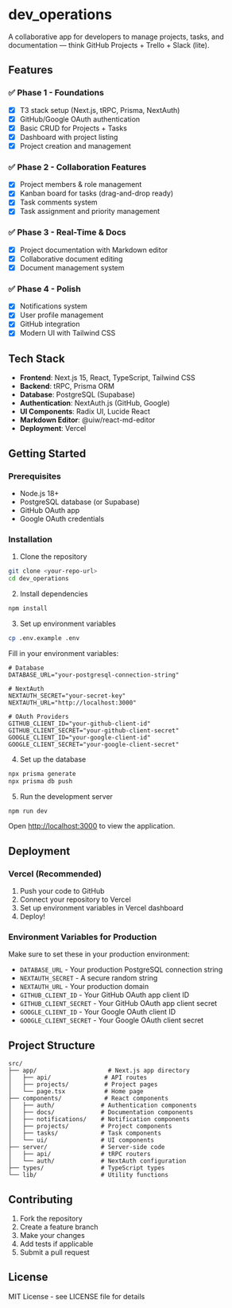 # dev_operations

A collaborative app for developers to manage projects, tasks, and documentation — think GitHub Projects + Trello + Slack (lite).

## Features

### ✅ Phase 1 - Foundations
- [x] T3 stack setup (Next.js, tRPC, Prisma, NextAuth)
- [x] GitHub/Google OAuth authentication
- [x] Basic CRUD for Projects + Tasks
- [x] Dashboard with project listing
- [x] Project creation and management

### ✅ Phase 2 - Collaboration Features
- [x] Project members & role management
- [x] Kanban board for tasks (drag-and-drop ready)
- [x] Task comments system
- [x] Task assignment and priority management

### ✅ Phase 3 - Real-Time & Docs
- [x] Project documentation with Markdown editor
- [x] Collaborative document editing
- [x] Document management system

### ✅ Phase 4 - Polish
- [x] Notifications system
- [x] User profile management
- [x] GitHub integration
- [x] Modern UI with Tailwind CSS

## Tech Stack

- **Frontend**: Next.js 15, React, TypeScript, Tailwind CSS
- **Backend**: tRPC, Prisma ORM
- **Database**: PostgreSQL (Supabase)
- **Authentication**: NextAuth.js (GitHub, Google)
- **UI Components**: Radix UI, Lucide React
- **Markdown Editor**: @uiw/react-md-editor
- **Deployment**: Vercel

## Getting Started

### Prerequisites

- Node.js 18+ 
- PostgreSQL database (or Supabase)
- GitHub OAuth app
- Google OAuth credentials

### Installation

1. Clone the repository
```bash
git clone <your-repo-url>
cd dev_operations
```

2. Install dependencies
```bash
npm install
```

3. Set up environment variables
```bash
cp .env.example .env
```

Fill in your environment variables:
```env
# Database
DATABASE_URL="your-postgresql-connection-string"

# NextAuth
NEXTAUTH_SECRET="your-secret-key"
NEXTAUTH_URL="http://localhost:3000"

# OAuth Providers
GITHUB_CLIENT_ID="your-github-client-id"
GITHUB_CLIENT_SECRET="your-github-client-secret"
GOOGLE_CLIENT_ID="your-google-client-id"
GOOGLE_CLIENT_SECRET="your-google-client-secret"
```

4. Set up the database
```bash
npx prisma generate
npx prisma db push
```

5. Run the development server
```bash
npm run dev
```

Open [http://localhost:3000](http://localhost:3000) to view the application.

## Deployment

### Vercel (Recommended)

1. Push your code to GitHub
2. Connect your repository to Vercel
3. Set up environment variables in Vercel dashboard
4. Deploy!

### Environment Variables for Production

Make sure to set these in your production environment:

- `DATABASE_URL` - Your production PostgreSQL connection string
- `NEXTAUTH_SECRET` - A secure random string
- `NEXTAUTH_URL` - Your production domain
- `GITHUB_CLIENT_ID` - Your GitHub OAuth app client ID
- `GITHUB_CLIENT_SECRET` - Your GitHub OAuth app client secret
- `GOOGLE_CLIENT_ID` - Your Google OAuth client ID
- `GOOGLE_CLIENT_SECRET` - Your Google OAuth client secret

## Project Structure

```
src/
├── app/                    # Next.js app directory
│   ├── api/               # API routes
│   ├── projects/          # Project pages
│   └── page.tsx           # Home page
├── components/            # React components
│   ├── auth/             # Authentication components
│   ├── docs/             # Documentation components
│   ├── notifications/    # Notification components
│   ├── projects/         # Project components
│   ├── tasks/            # Task components
│   └── ui/               # UI components
├── server/               # Server-side code
│   ├── api/              # tRPC routers
│   └── auth/             # NextAuth configuration
├── types/                # TypeScript types
└── lib/                  # Utility functions
```

## Contributing

1. Fork the repository
2. Create a feature branch
3. Make your changes
4. Add tests if applicable
5. Submit a pull request

## License

MIT License - see LICENSE file for details